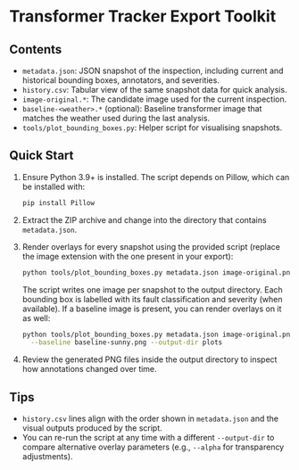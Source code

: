 # Transformer Tracker Export Toolkit

## Contents

- `metadata.json`: JSON snapshot of the inspection, including current and
  historical bounding boxes, annotators, and severities.
- `history.csv`: Tabular view of the same snapshot data for quick analysis.
- `image-original.*`: The candidate image used for the current inspection.
- `baseline-<weather>.*` (optional): Baseline transformer image that matches the
  weather used during the last analysis.
- `tools/plot_bounding_boxes.py`: Helper script for visualising snapshots.

## Quick Start

1. Ensure Python 3.9+ is installed. The script depends on Pillow, which can be
   installed with:

   ```bash
   pip install Pillow
   ```

2. Extract the ZIP archive and change into the directory that contains
   `metadata.json`.

3. Render overlays for every snapshot using the provided script (replace the
   image extension with the one present in your export):

   ```bash
   python tools/plot_bounding_boxes.py metadata.json image-original.png --output-dir plots
   ```

   The script writes one image per snapshot to the output directory. Each
   bounding box is labelled with its fault classification and severity (when
   available). If a baseline image is present, you can render overlays on it as
   well:

   ```bash
   python tools/plot_bounding_boxes.py metadata.json image-original.png \
     --baseline baseline-sunny.png --output-dir plots
   ```

4. Review the generated PNG files inside the output directory to inspect how
   annotations changed over time.

## Tips

- `history.csv` lines align with the order shown in `metadata.json` and the visual
  outputs produced by the script.
- You can re-run the script at any time with a different `--output-dir` to compare
  alternative overlay parameters (e.g., `--alpha` for transparency adjustments).
